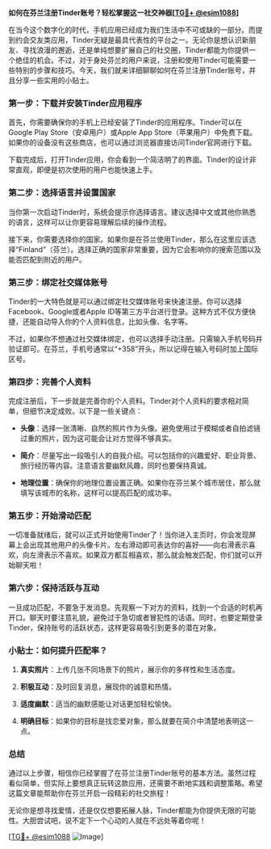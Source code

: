 **如何在芬兰注册Tinder账号？轻松掌握这一社交神器[[TG💪+ @esim1088](https://t.me/s/esim1088)]**

在当今这个数字化的时代，手机应用已经成为我们生活中不可或缺的一部分。而提到约会交友类应用，Tinder无疑是最具代表性的平台之一。无论你是想认识新朋友、寻找浪漫的邂逅，还是单纯想要扩展自己的社交圈，Tinder都能为你提供一个绝佳的机会。不过，对于身处芬兰的用户来说，注册和使用Tinder可能需要一些特别的步骤和技巧。今天，我们就来详细聊聊如何在芬兰注册Tinder账号，并且分享一些实用的小贴士。

### **第一步：下载并安装Tinder应用程序**

首先，你需要确保你的手机上已经安装了Tinder的应用程序。Tinder可以在Google Play Store（安卓用户）或Apple App Store（苹果用户）中免费下载。如果你的设备没有这些商店，也可以通过浏览器直接访问Tinder官网进行下载。

下载完成后，打开Tinder应用，你会看到一个简洁明了的界面。Tinder的设计非常直观，即便是初次使用的用户也能快速上手。

### **第二步：选择语言并设置国家**

当你第一次启动Tinder时，系统会提示你选择语言。建议选择中文或其他你熟悉的语言，这样可以让你更容易理解后续的操作流程。

接下来，你需要选择你的国家。如果你是在芬兰使用Tinder，那么在这里应该选择“Finland”（芬兰）。选择正确的国家非常重要，因为它会影响你的搜索范围以及能否匹配到附近的用户。

### **第三步：绑定社交媒体账号**

Tinder的一大特色就是可以通过绑定社交媒体账号来快速注册。你可以选择Facebook、Google或者Apple ID等第三方平台进行登录。这种方式不仅方便快捷，还能自动导入你的个人资料信息，比如头像、名字等。

不过，如果你不想通过社交媒体绑定，也可以选择手动注册。只需输入手机号码并验证即可。在芬兰，手机号通常以“+358”开头，所以记得在输入号码时加上国际区号。

### **第四步：完善个人资料**

完成注册后，下一步就是完善你的个人资料。Tinder对个人资料的要求相对简单，但细节决定成败。以下是一些关键点：

- **头像**：选择一张清晰、自然的照片作为头像。避免使用过于模糊或者自拍滤镜过重的照片，因为这可能会让对方觉得不够真实。
  
- **简介**：尽量写出一段吸引人的自我介绍。可以包括你的兴趣爱好、职业背景、旅行经历等内容。注意语言要幽默风趣，同时也要保持真诚。

- **地理位置**：确保你的地理位置设置正确。如果你在芬兰某个城市居住，那么就填写该城市的名称，这样可以提高匹配的成功率。

### **第五步：开始滑动匹配**

一切准备就绪后，就可以正式开始使用Tinder了！当你进入主页时，你会发现屏幕上会出现其他用户的头像卡片。左右滑动即可表达你的喜好——向右滑表示喜欢，向左滑表示不喜欢。如果双方都互相喜欢，那么就会触发匹配，你们就可以开始聊天啦！

### **第六步：保持活跃与互动**

一旦成功匹配，不要急于发消息。先观察一下对方的资料，找到一个合适的时机再开口。聊天时要注意礼貌，避免过于急切或者冒犯性的话语。同时，也要定期登录Tinder，保持账号的活跃状态，这样更容易吸引到更多的潜在对象。

### **小贴士：如何提升匹配率？**

1. **真实照片**：上传几张不同场景下的照片，展示你的多样性和生活态度。
   
2. **积极互动**：及时回复消息，展现你的诚意和热情。

3. **适度幽默**：适当的幽默感能让对话更加轻松愉快。

4. **明确目标**：如果你的目标是找恋爱对象，那么就要在简介中清楚地表明这一点。

### **总结**

通过以上步骤，相信你已经掌握了在芬兰注册Tinder账号的基本方法。虽然过程看似简单，但实际上要想真正玩转这款应用，还需要不断地实践和调整策略。希望这篇文章能帮助你在芬兰开启一段精彩的社交旅程！

无论你是想寻找爱情，还是仅仅想要拓展人脉，Tinder都能为你提供无限的可能性。大胆尝试吧，说不定下一个心动的人就在不远处等着你呢！

[[TG💪+ @esim1088](https://t.me/s/esim1088) ![Image](https://i.postimg.cc/4NQfJmqS/Snipaste-2025-05-13-00-14-12.png)]